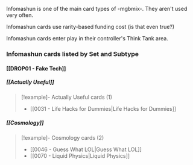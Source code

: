 Infomashun is one of the main card types of -mgbmix-. They aren't used very often.

Infomashun cards use rarity-based funding cost (is that even true?)

Infomashun cards enter play in their controller's Think Tank area.



### Infomashun cards listed by Set and Subtype

#### [[DROP01 - Fake Tech]]

##### [[Actually Useful]]
> [!example]- Actually Useful cards (1)
>  - [[0031 - Life Hacks for Dummies|Life Hacks for Dummies]]

##### [[Cosmology]]
> [!example]- Cosmology cards (2)
>  - [[0046 - Guess What LOL|Guess What LOL]]
>  - [[0070 - Liquid Physics|Liquid Physics]]


